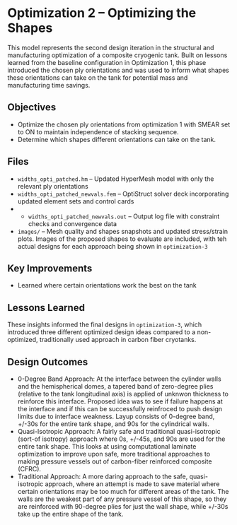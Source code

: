 # Optimization 2 – Optimizing the Shapes

This model represents the second design iteration in the structural and manufacturing optimization of a composite cryogenic tank. Built on lessons learned from the baseline configuration in Optimization 1, this phase introduced the chosen ply orientations and was used to inform what shapes these orientations can take on the tank for potential mass and manufacturing time savings. 

## Objectives

- Optimize the chosen ply orientations from optimization 1 with SMEAR set to ON to maintain independence of stacking sequence.
- Determine which shapes different orientations can take on the tank.

## Files

- `widths_opti_patched.hm` – Updated HyperMesh model with only the relevant ply orientations
- `widths_opti_patched_newvals.fem` – OptiStruct solver deck incorporating updated element sets and control cards
- - `widths_opti_patched_newvals.out` – Output log file with constraint checks and convergence data
- `images/` – Mesh quality and shapes snapshots and updated stress/strain plots. Images of the proposed shapes to evaluate are included, with teh actual designs for each approach being shown in `optimization-3`

## Key Improvements

- Learned where certain orientations work the best on the tank

## Lessons Learned

These insights informed the final designs in `optimization-3`, which introduced three different optimized design ideas compared to a non-optimized, traditionally used approach in carbon fiber cryotanks. 

## Design Outcomes

- 0-Degree Band Approach: At the interface between the cylinder walls and the hemispherical domes, a tapered band of zero-degree plies (relative to the tank longitudinal axis) is applied of unknwon thickness to reinforce this interface. Proposed idea was to see if failure happens at the interface and if this can be successfully reinfroced to push design limits due to interface weakness. Layup consists of 0-degree band, +/-30s for the entire tank shape, and 90s for the cylindrical walls. 
- Quasi-Isotropic Approach: A fairly safe and traditional quasi-isotropic (sort-of isotropy) approach where 0s, +/-45s, and 90s are used for the entire tank shape. This looks at using computational laminate optimization to improve upon safe, more traditional approaches to making pressure vessels out of carbon-fiber reinforced composite (CFRC).
- Traditional Approach: A more daring approach to the safe, quasi-isotropic approach, where an attempt is made to save material where certain orientations may be too much for different areas of the tank. The walls are the weakest part of any pressure vessel of this shape, so they are reinforced with 90-degree plies for just the wall shape, while +/-30s take up the entire shape of the tank.
